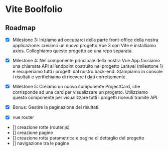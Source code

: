# Vite Boolfolio

## Roadmap

-   [x] Milestone 3: Iniziamo ad occuparci della parte front-office della nostra applicazione: creiamo un nuovo progetto Vue 3 con Vite e installiamo axios. Colleghiamo questo progetto ad una repo separata.
-   [x] Milestone 4: Nel componente principale della nostra Vue App facciamo una chiamata API all’endpoint costruito nel progetto Laravel (milestone 1) e recuperiamo tutti i progetti dal nostro back-end. Stampiamo in console i risultati e verifichiamo di ricevere i dati correttamente.
-   [x] Milestone 5: Creiamo un nuovo componente ProjectCard, che corrisponde ad una card per visualizzare un progetto. Utilizziamo questo componente per visualizzare tutti i progetti ricevuti tramite API.

-   [x] Bonus: Gestire la paginazione dei risultati.

-   [x] vue router
-   [] creazione rotte (router.js)
-   [] creazione pagine
-   [] creazione rotta parametrica e pagina di dettaglio del progetto
-   [] navigazione tra le pagine
